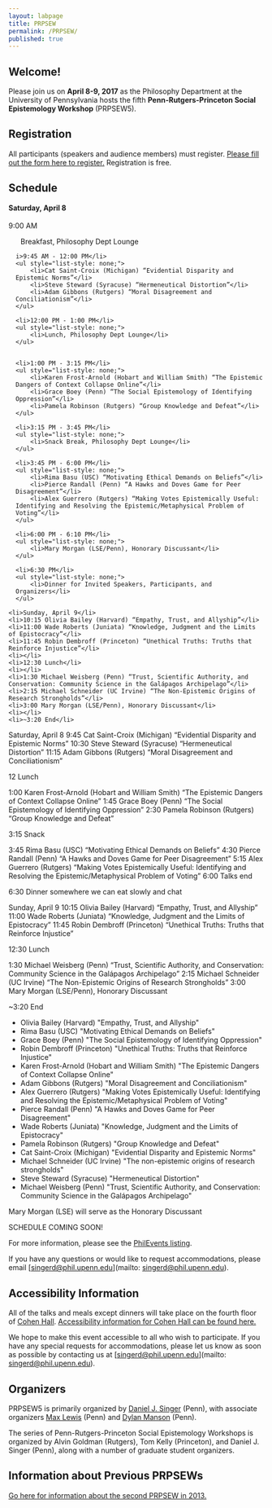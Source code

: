 ```yaml
---
layout: labpage
title: PRPSEW
permalink: /PRPSEW/
published: true
---
```

## Welcome!

Please join us on **April 8-9, 2017** as the Philosophy Department at the University of Pennsylvania hosts the fifth **Penn-Rutgers-Princeton Social Epistemology Workshop** (PRPSEW5).

## Registration
All participants (speakers and audience members) must register.  [Please fill out the form here to register.](https://goo.gl/forms/cxecjVZsUFM4qkLi1)  Registration is free.

## Schedule

<h4 style="margin-top: 0.35em;">Saturday, April 8</h4>
<ul style="list-style: none; padding-left: 1em; text-indent: -1em;">
	<li>9:00 AM</li>	
    <ul style="list-style: none;">
    	<li>Breakfast, Philosophy Dept Lounge</li>
    </ul>	
    
    <li>9:45 AM - 12:00 PM</li>
    <ul style="list-style: none;">
    	<li>Cat Saint-Croix (Michigan) “Evidential Disparity and Epistemic Norms”</li>
		<li>Steve Steward (Syracuse) “Hermeneutical Distortion”</li>
		<li>Adam Gibbons (Rutgers) “Moral Disagreement and Conciliationism”</li>
    </ul>
    
	<li>12:00 PM - 1:00 PM</li>
    <ul style="list-style: none;">
    	<li>Lunch, Philosophy Dept Lounge</li>
    </ul>
    
    
    <li>1:00 PM - 3:15 PM</li>
    <ul style="list-style: none;">
    	<li>Karen Frost-Arnold (Hobart and William Smith) “The Epistemic Dangers of Context Collapse Online”</li>
		<li>Grace Boey (Penn) “The Social Epistemology of Identifying Oppression”</li>
		<li>Pamela Robinson (Rutgers) “Group Knowledge and Defeat”</li>
    </ul>
    
	<li>3:15 PM - 3:45 PM</li>
    <ul style="list-style: none;">
    	<li>Snack Break, Philosophy Dept Lounge</li>
    </ul>
	
    <li>3:45 PM - 6:00 PM</li>
    <ul style="list-style: none;">
    	<li>Rima Basu (USC) “Motivating Ethical Demands on Beliefs”</li>
		<li>Pierce Randall (Penn) “A Hawks and Doves Game for Peer Disagreement”</li>
		<li>Alex Guerrero (Rutgers) “Making Votes Epistemically Useful: Identifying and Resolving the Epistemic/Metaphysical Problem of Voting”</li>
    </ul>
    
    <li>6:00 PM - 6:10 PM</li>
    <ul style="list-style: none;">
    	<li>Mary Morgan (LSE/Penn), Honorary Discussant</li>
    </ul>
    
	<li>6:30 PM</li>
    <ul style="list-style: none;">
    	<li>Dinner for Invited Speakers, Participants, and Organizers</li>
    </ul>
</ul>
    
    
    
    
    
    
    
	<li>Sunday, April 9</li>
	<li>10:15 Olivia Bailey (Harvard) “Empathy, Trust, and Allyship”</li>
	<li>11:00 Wade Roberts (Juniata) “Knowledge, Judgment and the Limits of Epistocracy”</li>
	<li>11:45 Robin Dembroff (Princeton) “Unethical Truths: Truths that Reinforce Injustice”</li>
	<li></li>
	<li>12:30 Lunch</li>
	<li></li>
	<li>1:30 Michael Weisberg (Penn) “Trust, Scientific Authority, and Conservation: Community Science in the Galápagos Archipelago”</li>
	<li>2:15 Michael Schneider (UC Irvine) “The Non-Epistemic Origins of Research Strongholds”</li>
	<li>3:00 Mary Morgan (LSE/Penn), Honorary Discussant</li>
	<li></li>
	<li>~3:20 End</li>
</ul>



Saturday, April 8
9:45 Cat Saint-Croix (Michigan) “Evidential Disparity and Epistemic Norms”
10:30 Steve Steward (Syracuse) “Hermeneutical Distortion”
11:15 Adam Gibbons (Rutgers) “Moral Disagreement and Conciliationism”

12 Lunch

1:00 Karen Frost-Arnold (Hobart and William Smith) “The Epistemic Dangers of Context Collapse Online”
1:45 Grace Boey (Penn) “The Social Epistemology of Identifying Oppression”
2:30 Pamela Robinson (Rutgers) “Group Knowledge and Defeat”

3:15 Snack

3:45 Rima Basu (USC) “Motivating Ethical Demands on Beliefs”
4:30 Pierce Randall (Penn) “A Hawks and Doves Game for Peer Disagreement”
5:15 Alex Guerrero (Rutgers) “Making Votes Epistemically Useful: Identifying and Resolving the Epistemic/Metaphysical Problem of Voting”
6:00 Talks end

6:30 Dinner somewhere we can eat slowly and chat

Sunday, April 9
10:15 Olivia Bailey (Harvard) “Empathy, Trust, and Allyship”
11:00 Wade Roberts (Juniata) “Knowledge, Judgment and the Limits of Epistocracy”
11:45 Robin Dembroff (Princeton) “Unethical Truths: Truths that Reinforce Injustice”

12:30 Lunch

1:30 Michael Weisberg (Penn) “Trust, Scientific Authority, and Conservation: Community Science in the Galápagos Archipelago”
2:15 Michael Schneider (UC Irvine) “The Non-Epistemic Origins of Research Strongholds”
3:00 Mary Morgan (LSE/Penn), Honorary Discussant

~3:20 End


- Olivia Bailey (Harvard) "Empathy, Trust, and Allyship"
- Rima Basu (USC) "Motivating Ethical Demands on Beliefs"
- Grace Boey (Penn) "The Social Epistemology of Identifying Oppression"
- Robin Dembroff (Princeton) "Unethical Truths: Truths that Reinforce Injustice"
- Karen Frost-Arnold (Hobart and William Smith) "The Epistemic Dangers of Context Collapse Online"
- Adam Gibbons (Rutgers) "Moral Disagreement and Conciliationism"
- Alex Guerrero (Rutgers) "Making Votes Epistemically Useful: Identifying and Resolving the Epistemic/Metaphysical Problem of Voting"
- Pierce Randall (Penn) "A Hawks and Doves Game for Peer Disagreement"
- Wade Roberts (Juniata) "Knowledge, Judgment and the Limits of Epistocracy"
- Pamela Robinson (Rutgers) "Group Knowledge and Defeat"
- Cat Saint-Croix (Michigan) "Evidential Disparity and Epistemic Norms"
- Michael Schneider (UC Irvine) "The non-epistemic origins of research strongholds"
- Steve Steward (Syracuse) "Hermeneutical Distortion"
- Michael Weisberg (Penn) "Trust, Scientific Authority, and Conservation: Community Science in the Galápagos Archipelago"

Mary Morgan (LSE) will serve as the Honorary Discussant


SCHEDULE COMING SOON!

For more information, please see the [PhilEvents listing](http://philevents.org/event/show/27513).

If you have any questions or would like to request accommodations, please email [singerd@phil.upenn.edu](mailto: singerd@phil.upenn.edu).

## Accessibility Information
All of the talks and meals except dinners will take place on the fourth floor of [Cohen Hall](http://www.facilities.upenn.edu/maps/locations/cohen-hall-claudia).  [Accessibility information for Cohen Hall can be found here.](http://www.facilities.upenn.edu/sites/default/files/pennaccess/PA0310-CohenHall.pdf)

We hope to make this event accessible to all who wish to participate.  If you have any special requests for accommodations, please let us know as soon as possible by contacting us at [singerd@phil.upenn.edu](mailto: singerd@phil.upenn.edu).

## Organizers
PRPSEW5 is primarily organized by [Daniel J. Singer](http://www.danieljsinger.com/) (Penn), with associate organizers [Max Lewis](https://philosophy.sas.upenn.edu/bio/lewis) (Penn) and [Dylan Manson](https://philosophy.sas.upenn.edu/people/dylan-manson) (Penn).

The series of Penn-Rutgers-Princeton Social Epistemology Workshops is organized by Alvin Goldman (Rutgers), Tom Kelly (Princeton), and Daniel J. Singer (Penn), along with a number of graduate student organizers.

## Information about Previous PRPSEWs
[Go here for information about the second PRPSEW in 2013.](http://www.phil.upenn.edu/~singerd/PRPSEW14.html)
